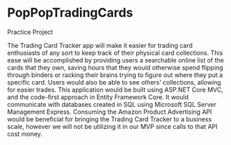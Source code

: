 # PopPopTradingCards
Practice Project

The Trading Card Tracker app will make it easier for trading card enthusiasts of any sort to keep track of their physical card collections. This ease will be accomplished by providing users a searchable online list of the cards that they own, saving hours that they would otherwise spend flipping through binders or racking their brains trying to figure out where they put a specific card. Users would also be able to see others’ collections, allowing for easier trades. This application would be built using ASP.NET Core MVC, and the code-first approach in Entity Framework Core. It would communicate with databases created in SQL using Microsoft SQL Server Management Express. Consuming the Amazon Product Advertising API would be beneficial for bringing the Trading Card Tracker to a business scale, however we will not be utilizing it in our MVP since calls to that API cost money.
